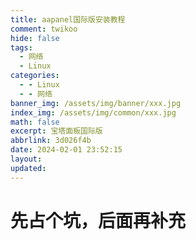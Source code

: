 ```yaml
---
title: aapanel国际版安装教程
comment: twikoo
hide: false
tags:
  - 网络
  - Linux
categories:
  - - Linux
  - - 网络
banner_img: /assets/img/banner/xxx.jpg
index_img: /assets/img/common/xxx.jpg
math: false
excerpt: 宝塔面板国际版
abbrlink: 3d026f4b
date: 2024-02-01 23:52:15
layout:
updated:
---
```


# 先占个坑，后面再补充

